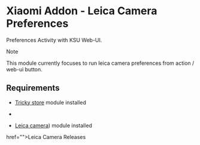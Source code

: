 # Xiaomi Addon - Leica Camera Preferences
Preferences Activity with KSU Web-UI.

> [!NOTE]
> This module currently focuses to run leica camera preferences from action / web-ui button.

## Requirements
- [Tricky store]([https://github.com/5ec1cff/TrickyStore](https://devuploads.com/users/ItzDFPlyer)) module installed
- 

- [Leica camera]([])) module installed




 href="">Leica Camera Releases</a>
</p>



#


